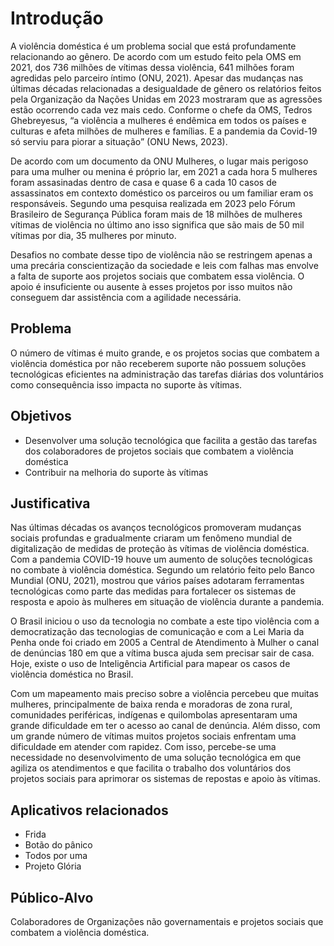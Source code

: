 # Introdução

A violência doméstica é um problema social que está profundamente relacionando ao gênero. De acordo com um estudo feito pela OMS em 2021, dos 736 milhões de vítimas dessa violência, 641 milhões foram agredidas pelo parceiro íntimo (ONU, 2021). Apesar das mudanças nas últimas décadas relacionadas a desigualdade de gênero os relatórios feitos pela Organização da Nações Unidas em 2023 mostraram que as agressões estão ocorrendo cada vez mais cedo. Conforme o chefe da OMS, Tedros Ghebreyesus, “a violência a mulheres é endêmica em todos os países e culturas e afeta milhões de mulheres e famílias. E a pandemia da Covid-19 só serviu para piorar a situação” (ONU News, 2023).

De acordo com um documento da ONU Mulheres, o lugar mais perigoso para uma mulher ou menina é próprio lar, em 2021 a cada hora 5 mulheres foram assasinadas dentro de casa e quase 6 a cada 10 casos de assassinatos em contexto doméstico os parceiros ou um familiar eram os responsáveis. Segundo uma pesquisa realizada em 2023 pelo Fórum Brasileiro de Segurança Pública foram mais de 18 milhões de mulheres vítimas de violência no último ano isso significa que são mais de 50 mil vítimas por dia, 35 mulheres por minuto.

Desafios no combate desse tipo de violência não se restringem apenas a uma precária conscientização da sociedade e leis com falhas mas envolve a falta de suporte aos projetos sociais que combatem essa violência. O apoio é insuficiente ou ausente à esses projetos por isso muitos não conseguem dar assistência com a agilidade necessária.

## Problema
O número de vítimas é muito grande, e os projetos socias que combatem a violência doméstica por não receberem suporte não possuem soluções tecnológicas eficientes na administração das tarefas diárias dos voluntários como consequência isso impacta no suporte às vítimas.

## Objetivos

- Desenvolver uma solução tecnológica que facilita a gestão das tarefas  dos colaboradores de projetos sociais que combatem a violência doméstica
- Contribuir na melhoria do suporte às vítimas

## Justificativa

Nas últimas décadas os avanços tecnológicos promoveram mudanças sociais profundas e gradualmente criaram um fenômeno mundial de digitalização de medidas de proteção às vítimas de violência doméstica. 
Com a pandemia COVID-19 houve um aumento de soluções tecnológicas no combate à violência doméstica. Segundo um relatório feito pelo Banco Mundial (ONU, 2021), mostrou que vários países adotaram ferramentas tecnológicas como parte das medidas para fortalecer os sistemas de resposta e apoio às mulheres em situação de violência durante a pandemia.

O Brasil iniciou o uso da tecnologia no combate a este tipo violência com a democratização das tecnologias de comunicação e com a Lei Maria da Penha onde foi criado em 2005 a Central de Atendimento à Mulher o canal de denúncias 180 em que a vítima busca ajuda sem precisar sair de casa. Hoje, existe o uso de Inteligência Artificial para mapear os casos de violência doméstica no Brasil. 

Com um mapeamento mais preciso sobre a violência percebeu que muitas mulheres, principalmente de baixa renda e moradoras de zona rural, comunidades periféricas, indígenas e quilombolas apresentaram uma grande dificuldade em ter o acesso ao canal de denúncia. Além disso, com um grande número de vítimas muitos projetos sociais enfrentam uma dificuldade em atender com rapidez. Com isso, percebe-se uma necessidade no desenvolvimento de uma solução tecnológica em que agiliza os atendimentos e que facilita o trabalho dos voluntários dos projetos sociais para aprimorar os sistemas de repostas e apoio às vítimas.

## Aplicativos relacionados
- Frida
- Botão do pânico
- Todos por uma
- Projeto Glória

## Público-Alvo

Colaboradores de Organizações não governamentais e projetos sociais que combatem a violência doméstica.
